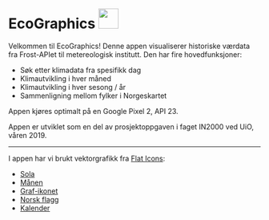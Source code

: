 # EcoGraphics <img src="https://image.flaticon.com/icons/svg/1458/1458427.svg" width="40px">
Velkommen til EcoGraphics! Denne appen visualiserer historiske værdata fra Frost-APIet til metereologisk institutt. Den har fire hovedfunksjoner:
* Søk etter klimadata fra spesifikk dag
* Klimautvikling i hver måned
* Klimautvikling i hver sesong / år
* Sammenligning mellom fylker i Norgeskartet

Appen kjøres optimalt på en Google Pixel 2, API 23.

Appen er utviklet som en del av prosjektoppgaven i faget IN2000 ved UiO, våren 2019.

---
I appen har vi brukt vektorgrafikk fra <a href="https://flaticons.com">Flat Icons</a>:
* <a href="https://www.flaticon.com/packs/space-weather">Sola</a>
* <a href="https://www.flaticon.com/free-icon/moon_1152292">Månen</a>
* <a href="https://www.flaticon.com/free-icon/bar-chart_478544">Graf-ikonet</a>
* <a href="https://www.flaticon.com/free-icon/norway_940511">Norsk flagg</a>
* <a href="https://www.flaticon.com/free-icon/wall-calendar-with-lines_78310?fbclid=IwAR3_EFDG4U2A71nXCyJ9BR8Jk5v8ocbEdePs92BzuQ8nopAvMh3Ci2RdYw0">Kalender</a>

